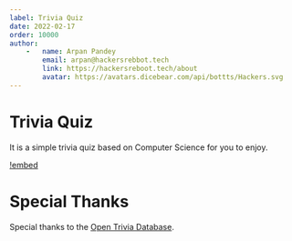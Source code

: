 ```yaml
---
label: Trivia Quiz
date: 2022-02-17
order: 10000
author:
    -   name: Arpan Pandey
        email: arpan@hackersrebbot.tech
        link: https://hackersreboot.tech/about
        avatar: https://avatars.dicebear.com/api/bottts/Hackers.svg
---
```


# Trivia Quiz
It is a simple trivia quiz based on Computer Science for you to enjoy.

[!embed](https://devarmyknife.hackersreboot.tech/fun/quiz)

# Special Thanks
Special thanks to the [Open Trivia Database](https://opentdb.com/).